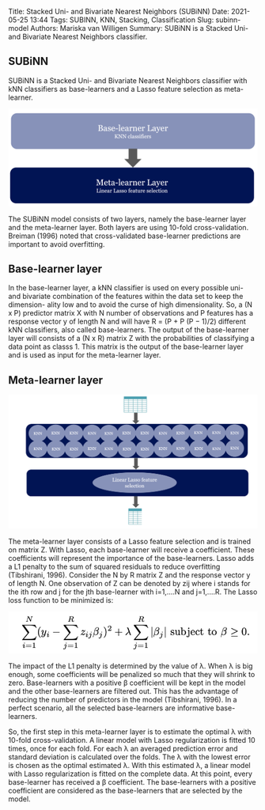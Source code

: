Title: Stacked Uni- and Bivariate Nearest Neighbors (SUBiNN)
Date: 2021-05-25 13:44
Tags: SUBINN, KNN, Stacking, Classification
Slug: subinn-model
Authors: Mariska van Willigen
Summary: SUBiNN is a Stacked Uni- and Bivariate Nearest Neighbors classifier.

## SUBiNN

SUBiNN is a Stacked Uni- and Bivariate Nearest Neighbors classifier with kNN
classifiers as base-learners and a Lasso feature selection as meta-learner. 

![](/images/Thesis/Thesis1.png)

The SUBiNN model consists of two layers, namely the base-learner layer and the meta-learner layer. Both layers are using 10-fold cross-validation. Breiman (1996) noted that cross-validated base-learner predictions are important to avoid overfitting.

## Base-learner layer

In the base-learner layer, a kNN classifier is used on every possible uni- and bivariate combination of the features within the data set to keep the dimension- ality low and to avoid the curse of high dimensionality. So, a (N x P) predictor matrix X with N number of observations and P features has a response vector y of length N and will have R = (P + P (P − 1)/2) different kNN classifiers, also called base-learners. The output of the base-learner layer will consists of a (N x R) matrix Z with the probabilities of classifying a data point as classs 1. This matrix is the output of the base-learner layer and is used as input for the meta-learner layer.


## Meta-learner layer

![](/images/Thesis/Thesis3.png)

The meta-learner layer consists of a Lasso feature selection and is trained on matrix Z. With Lasso, each base-learner will receive a coefficient. These coefficients will represent the importance of the base-learners. Lasso adds a L1 penalty to the sum of squared residuals to reduce overfitting (Tibshirani, 1996). Consider the N by R matrix Z and the response vector y of length N. One observation of Z can be denoted by zij where i stands for the ith row and j for the jth base-learner with i=1,....N and j=1,....R. The Lasso loss function to be minimized is:

![](/images/Thesis/Thesis15.png)

The impact of the L1 penalty is determined by the value of λ. When λ is big enough, some coefficients will be penalized so much that they will shrink to zero. Base-learners with a positive β coefficient will be kept in the model and the other base-learners are filtered out. This has the advantage of reducing the number of predictors in the model (Tibshirani, 1996). In a perfect scenario, all the selected base-learners are informative base-learners.

So, the first step in this meta-learner layer is to estimate the optimal λ with 10-fold cross-validation. A linear model with Lasso regularization is fitted 10 times, once for each fold. For each λ an averaged prediction error and standard deviation is calculated over the folds. The λ with the lowest error is chosen as the optimal estimated λ. With this estimated λ, a linear model with Lasso regularization is fitted on the complete data. At this point, every base-learner has received a β coefficient. The base-learners with a positive coefficient are considered as the base-learners that are selected by the model.

